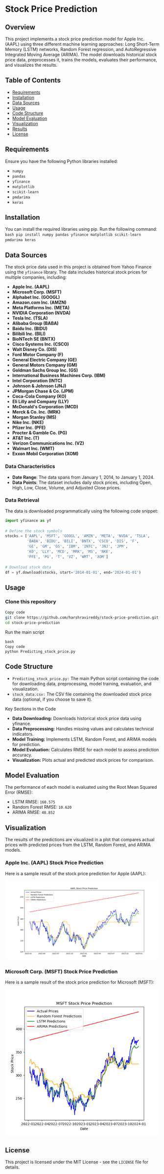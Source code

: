 # Stock Price Prediction

## Overview
This project implements a stock price prediction model for Apple Inc. (AAPL) using three different machine learning approaches: Long Short-Term Memory (LSTM) networks, Random Forest regression, and AutoRegressive Integrated Moving Average (ARIMA). The model downloads historical stock price data, preprocesses it, trains the models, evaluates their performance, and visualizes the results.

## Table of Contents
- [Requirements](#requirements)
- [Installation](#installation)
- [Data Sources](#data-sources)
- [Usage](#usage)
- [Code Structure](#code-structure)
- [Model Evaluation](#model-evaluation)
- [Visualization](#visualization)
- [Results](#results)
- [License](#license)

## Requirements
Ensure you have the following Python libraries installed:
- `numpy`
- `pandas`
- `yfinance`
- `matplotlib`
- `scikit-learn`
- `pmdarima`
- `keras`

## Installation
You can install the required libraries using pip. Run the following command:
```bash pip install numpy pandas yfinance matplotlib scikit-learn pmdarima keras ```

## Data Sources
The stock price data used in this project is obtained from Yahoo Finance using the `yfinance` library. The data includes historical stock prices for multiple companies, including:

- **Apple Inc. (AAPL)**
- **Microsoft Corp. (MSFT)**
- **Alphabet Inc. (GOOGL)**
- **Amazon.com Inc. (AMZN)**
- **Meta Platforms Inc. (META)**
- **NVIDIA Corporation (NVDA)**
- **Tesla Inc. (TSLA)**
- **Alibaba Group (BABA)**
- **Baidu Inc. (BIDU)**
- **Bilibili Inc. (BILI)**
- **BioNTech SE (BNTX)**
- **Cisco Systems Inc. (CSCO)**
- **Walt Disney Co. (DIS)**
- **Ford Motor Company (F)**
- **General Electric Company (GE)**
- **General Motors Company (GM)**
- **Goldman Sachs Group Inc. (GS)**
- **International Business Machines Corp. (IBM)**
- **Intel Corporation (INTC)**
- **Johnson & Johnson (JNJ)**
- **JPMorgan Chase & Co. (JPM)**
- **Coca-Cola Company (KO)**
- **Eli Lilly and Company (LLY)**
- **McDonald's Corporation (MCD)**
- **Merck & Co. Inc. (MRK)**
- **Morgan Stanley (MS)**
- **Nike Inc. (NKE)**
- **Pfizer Inc. (PFE)**
- **Procter & Gamble Co. (PG)**
- **AT&T Inc. (T)**
- **Verizon Communications Inc. (VZ)**
- **Walmart Inc. (WMT)**
- **Exxon Mobil Corporation (XOM)**

### Data Characteristics
- **Date Range**: The data spans from January 1, 2014, to January 1, 2024.
- **Data Points**: The dataset includes daily stock prices, including Open, High, Low, Close, Volume, and Adjusted Close prices.

### Data Retrieval
The data is downloaded programmatically using the following code snippet:
```python
import yfinance as yf 

# Define the stock symbols
stocks = ['AAPL', 'MSFT', 'GOOGL', 'AMZN', 'META', 'NVDA', 'TSLA', 
          'BABA', 'BIDU', 'BILI', 'BNTX', 'CSCO', 'DIS', 'F', 
          'GE', 'GM', 'GS', 'IBM', 'INTC', 'JNJ', 'JPM', 
          'KO', 'LLY', 'MCD', 'MRK', 'MS', 'NKE', 
          'PFE', 'PG', 'T', 'VZ', 'WMT', 'XOM']

# Download stock data
df = yf.download(stocks, start='2014-01-01', end='2024-01-01')

```
## Usage
### Clone this repository

```bash
Copy code
git clone https://github.com/harshravireddy/stock-price-prediction.git
cd stock-price-prediction
```
Run the main script

```
bash
Copy code
python Predicting_stock_price.py
```
## Code Structure

- `Predicting_stock_price.py:` The main Python script containing the code for downloading data, preprocessing, model training, evaluation, and visualization.
- `stock_data.csv:` The CSV file containing the downloaded stock price data (optional, if you choose to save it).

Key Sections in the Code

- **Data Downloading:** Downloads historical stock price data using yfinance.
- **Data Preprocessing:** Handles missing values and calculates technical indicators.
- **Model Training:** Implements LSTM, Random Forest, and ARIMA models for prediction.
- **Model Evaluation:** Calculates RMSE for each model to assess prediction accuracy.
- **Visualization:** Plots actual and predicted stock prices for comparison.

## Model Evaluation

The performance of each model is evaluated using the Root Mean Squared Error (RMSE):
- LSTM RMSE:  `160.575`
- Random Forest RMSE: `10.620`
- ARIMA RMSE: `48.852`

## Visualization

The results of the predictions are visualized in a plot that compares actual prices with predicted prices from the LSTM, Random Forest, and ARIMA models.

### Apple Inc. (AAPL) Stock Price Prediction
Here is a sample result of the stock price prediction for Apple (AAPL):

![AAPL Stock Price Prediction](./Results_AAPL.png)

### Microsoft Corp. (MSFT) Stock Price Prediction
Here is a sample result of the stock price prediction for Microsoft (MSFT):

![MSFT Stock Price Prediction](./Results_MSFT.png)

## License 

This project is licensed under the MIT License - see the `LICENSE` file for details.




